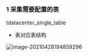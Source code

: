 ### 1 采集需要配置的表

tdatacenter_single_table

- 表对应表结构

![image-20210428194859296](https://gitee.com/ZXiangC/picture/raw/master/img/image-20210428194859296.png)